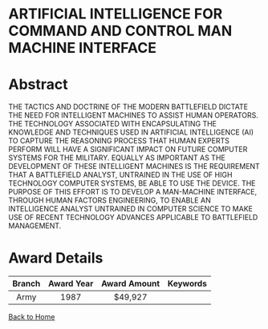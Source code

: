 
ARTIFICIAL INTELLIGENCE FOR COMMAND AND CONTROL MAN MACHINE INTERFACE
=====================================================================

# Abstract


THE TACTICS AND DOCTRINE OF THE MODERN BATTLEFIELD DICTATE THE NEED FOR INTELLIGENT MACHINES TO ASSIST HUMAN OPERATORS. THE TECHNOLOGY ASSOCIATED WITH ENCAPSULATING THE KNOWLEDGE AND TECHNIQUES USED IN ARTIFICIAL INTELLIGENCE (AI) TO CAPTURE THE REASONING PROCESS THAT HUMAN EXPERTS PERFORM WILL HAVE A SIGNIFICANT IMPACT ON FUTURE COMPUTER SYSTEMS FOR THE MILITARY. EQUALLY AS IMPORTANT AS THE DEVELOPMENT OF THESE INTELLIGENT MACHINES IS THE REQUIREMENT THAT A BATTLEFIELD ANALYST, UNTRAINED IN THE USE OF HIGH TECHNOLOGY COMPUTER SYSTEMS, BE ABLE TO USE THE DEVICE. THE PURPOSE OF THIS EFFORT IS TO DEVELOP A MAN-MACHINE INTERFACE, THROUGH HUMAN FACTORS ENGINEERING, TO ENABLE AN INTELLIGENCE ANALYST UNTRAINED IN COMPUTER SCIENCE TO MAKE USE OF RECENT TECHNOLOGY ADVANCES APPLICABLE TO BATTLEFIELD MANAGEMENT.  

# Award Details

|Branch|Award Year|Award Amount|Keywords|
| :---: | :---: | :---: | :---: |
|Army|1987|$49,927||
  
  


[Back to Home](https://github.com/chrischow/dod_sbir_awards/Reports/CC/#897)